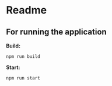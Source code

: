 # Readme

## For running the application
**Build:**

```
npm run build
```

**Start:**

```
npm run start
```